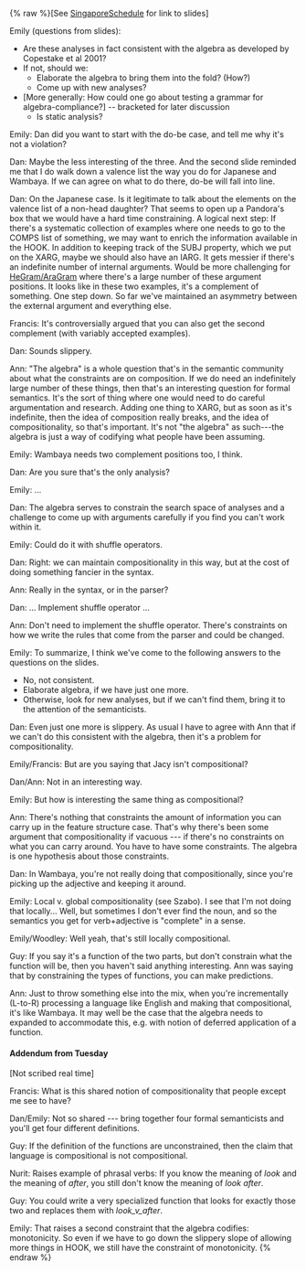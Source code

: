 {% raw %}\[See [SingaporeSchedule](https://delph-in.github.io/docs/summits/SingaporeSchedule) for link to slides\]

Emily (questions from slides):

- Are these analyses in fact consistent with the algebra as developed
by Copestake et al 2001?
- If not, should we:
  - Elaborate the algebra to bring them into the fold? (How?)
  - Come up with new analyses?
- \[More generally: How could one go about testing a grammar for
algebra-compliance?\] -- bracketed for later discussion
  - Is static analysis?

Emily: Dan did you want to start with the do-be case, and tell me why
it's not a violation?

Dan: Maybe the less interesting of the three. And the second slide
reminded me that I do walk down a valence list the way you do for
Japanese and Wambaya. If we can agree on what to do there, do-be will
fall into line.

Dan: On the Japanese case. Is it legitimate to talk about the elements
on the valence list of a non-head daughter? That seems to open up a
Pandora's box that we would have a hard time constraining. A logical
next step: If there's a systematic collection of examples where one
needs to go to the COMPS list of something, we may want to enrich the
information available in the HOOK. In addition to keeping track of the
SUBJ property, which we put on the XARG, maybe we should also have an
IARG. It gets messier if there's an indefinite number of internal
arguments. Would be more challenging for
[HeGram/AraGram](/HeGram/AraGram) where there's a large number of these
argument positions. It looks like in these two examples, it's a
complement of something. One step down. So far we've maintained an
asymmetry between the external argument and everything else.

Francis: It's controversially argued that you can also get the second
complement (with variably accepted examples).

Dan: Sounds slippery.

Ann: "The algebra" is a whole question that's in the semantic community
about what the constraints are on composition. If we do need an
indefinitely large number of these things, then that's an interesting
question for formal semantics. It's the sort of thing where one would
need to do careful argumentation and research. Adding one thing to XARG,
but as soon as it's indefinite, then the idea of composition really
breaks, and the idea of compositionality, so that's important. It's not
"the algebra" as such---the algebra is just a way of codifying what
people have been assuming.

Emily: Wambaya needs two complement positions too, I think.

Dan: Are you sure that's the only analysis?

Emily: ...

Dan: The algebra serves to constrain the search space of analyses and a
challenge to come up with arguments carefully if you find you can't work
within it.

Emily: Could do it with shuffle operators.

Dan: Right: we can maintain compositionality in this way, but at the
cost of doing something fancier in the syntax.

Ann: Really in the syntax, or in the parser?

Dan: ... Implement shuffle operator ...

Ann: Don't need to implement the shuffle operator. There's constraints
on how we write the rules that come from the parser and could be
changed.

Emily: To summarize, I think we've come to the following answers to the
questions on the slides.

- No, not consistent.
- Elaborate algebra, if we have just one more.
- Otherwise, look for new analyses, but if we can't find them, bring
it to the attention of the semanticists.

Dan: Even just one more is slippery. As usual I have to agree with Ann
that if we can't do this consistent with the algebra, then it's a
problem for compositionality.

Emily/Francis: But are you saying that Jacy isn't compositional?

Dan/Ann: Not in an interesting way.

Emily: But how is interesting the same thing as compositional?

Ann: There's nothing that constraints the amount of information you can
carry up in the feature structure case. That's why there's been some
argument that compositionality if vacuous --- if there's no constraints
on what you can carry around. You have to have some constraints. The
algebra is one hypothesis about those constraints.

Dan: In Wambaya, you're not really doing that compositionally, since
you're picking up the adjective and keeping it around.

Emily: Local v. global compositionality (see Szabo). I see that I'm not
doing that locally... Well, but sometimes I don't ever find the noun,
and so the semantics you get for verb+adjective is "complete" in a
sense.

Emily/Woodley: Well yeah, that's still locally compositional.

Guy: If you say it's a function of the two parts, but don't constrain
what the function will be, then you haven't said anything interesting.
Ann was saying that by constraining the types of functions, you can make
predictions.

Ann: Just to throw something else into the mix, when you're
incrementally (L-to-R) processing a language like English and making
that compositional, it's like Wambaya. It may well be the case that the
algebra needs to expanded to accommodate this, e.g. with notion of
deferred application of a function.

#### Addendum from Tuesday

\[Not scribed real time\]

Francis: What is this shared notion of compositionality that people
except me see to have?

Dan/Emily: Not so shared --- bring together four formal semanticists and
you'll get four different definitions.

Guy: If the definition of the functions are unconstrained, then the
claim that language is compositional is not compositional.

Nurit: Raises example of phrasal verbs: If you know the meaning of
*look* and the meaning of *after*, you still don't know the meaning of
*look after*.

Guy: You could write a very specialized function that looks for exactly
those two and replaces them with *look\_v\_after*.

Emily: That raises a second constraint that the algebra codifies:
monotonicity. So even if we have to go down the slippery slope of
allowing more things in HOOK, we still have the constraint of
monotonicity.
<update date omitted for speed>{% endraw %}